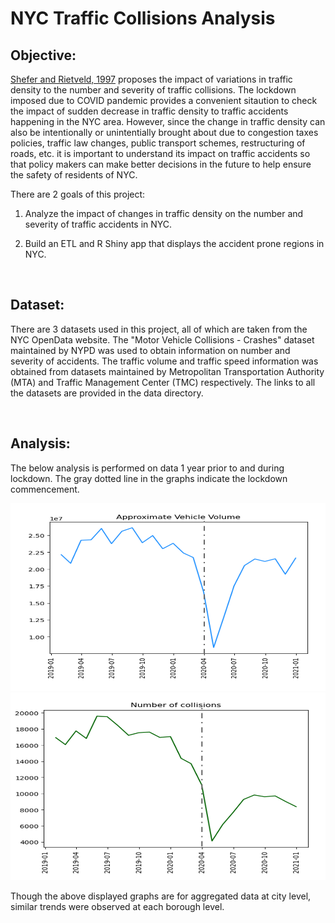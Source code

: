 # NYC Traffic Collisions Analysis

## Objective:
[Shefer and Rietveld, 1997](https://doi.org/10.1080/0042098975970) proposes the impact of variations in traffic density to the number and severity of traffic collisions. The lockdown imposed due to COVID pandemic provides a convenient sitaution to check the impact of sudden decrease in traffic density to traffic accidents happening in the NYC area. However, since the change in traffic density can also be intentionally or unintentially brought about due to congestion taxes policies, traffic law changes, public transport schemes, restructuring of roads, etc. it is important to understand its impact on traffic accidents so that policy makers can make better decisions in the future to help ensure the safety of residents of NYC.

There are 2 goals of this project:
1. Analyze the impact of changes in traffic density on the number and severity of traffic accidents in NYC.

2. Build an ETL and R Shiny app that displays the accident prone regions in NYC.


<br/>

## Dataset:
There are 3 datasets used in this project, all of which are taken from the NYC OpenData website. The "Motor Vehicle Collisions - Crashes" dataset maintained by NYPD was used to obtain information on number and severity of accidents. The traffic volume and traffic speed information was obtained from datasets maintained by Metropolitan Transportation Authority (MTA) and Traffic Management Center (TMC) respectively. The links to all the datasets are provided in the data directory.



<br/>

## Analysis:

The below analysis is performed on data 1 year prior to and during lockdown. The gray dotted line in the graphs indicate the lockdown commencement.

<img src="figs/Volume.PNG" width="550" height="300">  

<img src="figs/Number_C.PNG" width="550" height="300"> 

<br/>

Though the above displayed graphs are for aggregated data at city level, similar trends were observed at each borough level.

